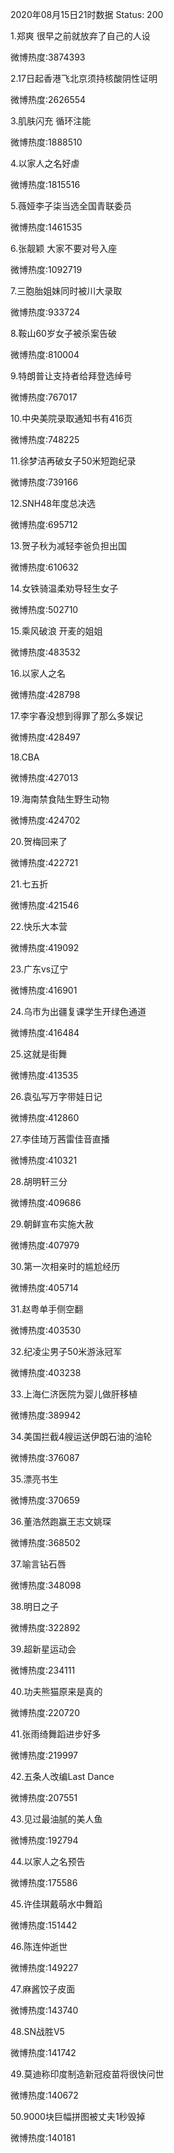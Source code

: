 2020年08月15日21时数据
Status: 200

1.郑爽 很早之前就放弃了自己的人设

微博热度:3874393

2.17日起香港飞北京须持核酸阴性证明

微博热度:2626554

3.肌肤闪充 循环注能

微博热度:1888510

4.以家人之名好虐

微博热度:1815516

5.薇娅李子柒当选全国青联委员

微博热度:1461535

6.张靓颖 大家不要对号入座

微博热度:1092719

7.三胞胎姐妹同时被川大录取

微博热度:933724

8.鞍山60岁女子被杀案告破

微博热度:810004

9.特朗普让支持者给拜登选绰号

微博热度:767017

10.中央美院录取通知书有416页

微博热度:748225

11.徐梦洁再破女子50米短跑纪录

微博热度:739166

12.SNH48年度总决选

微博热度:695712

13.贺子秋为减轻李爸负担出国

微博热度:610632

14.女铁骑温柔劝导轻生女子

微博热度:502710

15.乘风破浪 开麦的姐姐

微博热度:483532

16.以家人之名

微博热度:428798

17.李宇春没想到得罪了那么多娱记

微博热度:428497

18.CBA

微博热度:427013

19.海南禁食陆生野生动物

微博热度:424702

20.贺梅回来了

微博热度:422721

21.七五折

微博热度:421546

22.快乐大本营

微博热度:419092

23.广东vs辽宁

微博热度:416901

24.乌市为出疆复课学生开绿色通道

微博热度:416484

25.这就是街舞

微博热度:413535

26.袁弘写万字带娃日记

微博热度:412860

27.李佳琦万茜雷佳音直播

微博热度:410321

28.胡明轩三分

微博热度:409686

29.朝鲜宣布实施大赦

微博热度:407979

30.第一次相亲时的尴尬经历

微博热度:405714

31.赵粤单手侧空翻

微博热度:403530

32.纪凌尘男子50米游泳冠军

微博热度:403238

33.上海仁济医院为婴儿做肝移植

微博热度:389942

34.美国拦截4艘运送伊朗石油的油轮

微博热度:376087

35.漂亮书生

微博热度:370659

36.董浩然跑赢王志文姚琛

微博热度:368502

37.喻言钻石唇

微博热度:348098

38.明日之子

微博热度:322892

39.超新星运动会

微博热度:234111

40.功夫熊猫原来是真的

微博热度:220720

41.张雨绮舞蹈进步好多

微博热度:219997

42.五条人改编Last Dance

微博热度:207551

43.见过最油腻的美人鱼

微博热度:192794

44.以家人之名预告

微博热度:175586

45.许佳琪戴萌水中舞蹈

微博热度:151442

46.陈连仲逝世

微博热度:149227

47.麻酱饺子皮面

微博热度:143740

48.SN战胜V5

微博热度:141742

49.莫迪称印度制造新冠疫苗将很快问世

微博热度:140672

50.9000块巨幅拼图被丈夫1秒毁掉

微博热度:140181

